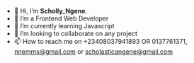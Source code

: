 - 👋 Hi, I’m <strong> Scholly_Ngene</strong>.
- 👀 I’m a Frontend Web Developer
- 🌱 I’m currently learning Javascript
- 💞️ I’m looking to collaborate on any project
- 📫 How to reach me on +23408037941893 OR 0137761371, nnemms@gmail.com or scholasticangene@gmail.com

<!---
somtee22/somtee22 is a ✨ special ✨ repository because its `README.md` (this file) appears on your GitHub profile.
You can click the Preview link to take a look at your changes.
--->
